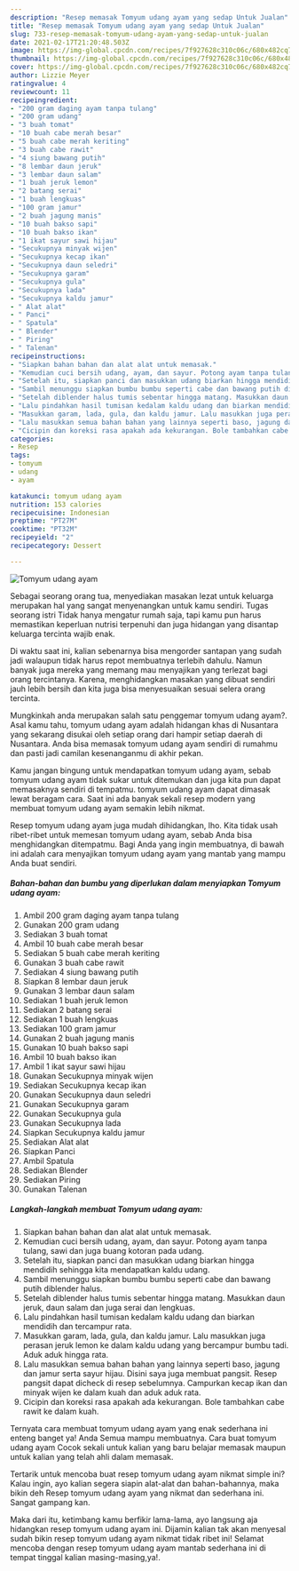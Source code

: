 ```yaml
---
description: "Resep memasak Tomyum udang ayam yang sedap Untuk Jualan"
title: "Resep memasak Tomyum udang ayam yang sedap Untuk Jualan"
slug: 733-resep-memasak-tomyum-udang-ayam-yang-sedap-untuk-jualan
date: 2021-02-17T21:20:48.503Z
image: https://img-global.cpcdn.com/recipes/7f927628c310c06c/680x482cq70/tomyum-udang-ayam-foto-resep-utama.jpg
thumbnail: https://img-global.cpcdn.com/recipes/7f927628c310c06c/680x482cq70/tomyum-udang-ayam-foto-resep-utama.jpg
cover: https://img-global.cpcdn.com/recipes/7f927628c310c06c/680x482cq70/tomyum-udang-ayam-foto-resep-utama.jpg
author: Lizzie Meyer
ratingvalue: 4
reviewcount: 11
recipeingredient:
- "200 gram daging ayam tanpa tulang"
- "200 gram udang"
- "3 buah tomat"
- "10 buah cabe merah besar"
- "5 buah cabe merah keriting"
- "3 buah cabe rawit"
- "4 siung bawang putih"
- "8 lembar daun jeruk"
- "3 lembar daun salam"
- "1 buah jeruk lemon"
- "2 batang serai"
- "1 buah lengkuas"
- "100 gram jamur"
- "2 buah jagung manis"
- "10 buah bakso sapi"
- "10 buah bakso ikan"
- "1 ikat sayur sawi hijau"
- "Secukupnya minyak wijen"
- "Secukupnya kecap ikan"
- "Secukupnya daun seledri"
- "Secukupnya garam"
- "Secukupnya gula"
- "Secukupnya lada"
- "Secukupnya kaldu jamur"
- " Alat alat"
- " Panci"
- " Spatula"
- " Blender"
- " Piring"
- " Talenan"
recipeinstructions:
- "Siapkan bahan bahan dan alat alat untuk memasak."
- "Kemudian cuci bersih udang, ayam, dan sayur. Potong ayam tanpa tulang, sawi dan juga buang kotoran pada udang."
- "Setelah itu, siapkan panci dan masukkan udang biarkan hingga mendidih sehingga kita mendapatkan kaldu udang."
- "Sambil menunggu siapkan bumbu bumbu seperti cabe dan bawang putih diblender halus."
- "Setelah diblender halus tumis sebentar hingga matang. Masukkan daun jeruk, daun salam dan juga serai dan lengkuas."
- "Lalu pindahkan hasil tumisan kedalam kaldu udang dan biarkan mendidih dan tercampur rata."
- "Masukkan garam, lada, gula, dan kaldu jamur. Lalu masukkan juga perasan jeruk lemon ke dalam kaldu udang yang bercampur bumbu tadi. Aduk aduk hingga rata."
- "Lalu masukkan semua bahan bahan yang lainnya seperti baso, jagung dan jamur serta sayur hijau. Disini saya juga membuat pangsit. Resep pangsit dapat dicheck di resep sebelumnya. Campurkan kecap ikan dan minyak wijen ke dalam kuah dan aduk aduk rata."
- "Cicipin dan koreksi rasa apakah ada kekurangan. Bole tambahkan cabe rawit ke dalam kuah."
categories:
- Resep
tags:
- tomyum
- udang
- ayam

katakunci: tomyum udang ayam 
nutrition: 153 calories
recipecuisine: Indonesian
preptime: "PT27M"
cooktime: "PT32M"
recipeyield: "2"
recipecategory: Dessert

---
```



![Tomyum udang ayam](https://img-global.cpcdn.com/recipes/7f927628c310c06c/680x482cq70/tomyum-udang-ayam-foto-resep-utama.jpg)

Sebagai seorang orang tua, menyediakan masakan lezat untuk keluarga merupakan hal yang sangat menyenangkan untuk kamu sendiri. Tugas seorang istri Tidak hanya mengatur rumah saja, tapi kamu pun harus memastikan keperluan nutrisi terpenuhi dan juga hidangan yang disantap keluarga tercinta wajib enak.

Di waktu  saat ini, kalian sebenarnya bisa mengorder santapan yang sudah jadi walaupun tidak harus repot membuatnya terlebih dahulu. Namun banyak juga mereka yang memang mau menyajikan yang terlezat bagi orang tercintanya. Karena, menghidangkan masakan yang dibuat sendiri jauh lebih bersih dan kita juga bisa menyesuaikan sesuai selera orang tercinta. 



Mungkinkah anda merupakan salah satu penggemar tomyum udang ayam?. Asal kamu tahu, tomyum udang ayam adalah hidangan khas di Nusantara yang sekarang disukai oleh setiap orang dari hampir setiap daerah di Nusantara. Anda bisa memasak tomyum udang ayam sendiri di rumahmu dan pasti jadi camilan kesenanganmu di akhir pekan.

Kamu jangan bingung untuk mendapatkan tomyum udang ayam, sebab tomyum udang ayam tidak sukar untuk ditemukan dan juga kita pun dapat memasaknya sendiri di tempatmu. tomyum udang ayam dapat dimasak lewat beragam cara. Saat ini ada banyak sekali resep modern yang membuat tomyum udang ayam semakin lebih nikmat.

Resep tomyum udang ayam juga mudah dihidangkan, lho. Kita tidak usah ribet-ribet untuk memesan tomyum udang ayam, sebab Anda bisa menghidangkan ditempatmu. Bagi Anda yang ingin membuatnya, di bawah ini adalah cara menyajikan tomyum udang ayam yang mantab yang mampu Anda buat sendiri.

<!--inarticleads1-->

##### Bahan-bahan dan bumbu yang diperlukan dalam menyiapkan Tomyum udang ayam:

1. Ambil 200 gram daging ayam tanpa tulang
1. Gunakan 200 gram udang
1. Sediakan 3 buah tomat
1. Ambil 10 buah cabe merah besar
1. Sediakan 5 buah cabe merah keriting
1. Gunakan 3 buah cabe rawit
1. Sediakan 4 siung bawang putih
1. Siapkan 8 lembar daun jeruk
1. Gunakan 3 lembar daun salam
1. Sediakan 1 buah jeruk lemon
1. Sediakan 2 batang serai
1. Sediakan 1 buah lengkuas
1. Sediakan 100 gram jamur
1. Gunakan 2 buah jagung manis
1. Gunakan 10 buah bakso sapi
1. Ambil 10 buah bakso ikan
1. Ambil 1 ikat sayur sawi hijau
1. Gunakan Secukupnya minyak wijen
1. Sediakan Secukupnya kecap ikan
1. Gunakan Secukupnya daun seledri
1. Gunakan Secukupnya garam
1. Gunakan Secukupnya gula
1. Gunakan Secukupnya lada
1. Siapkan Secukupnya kaldu jamur
1. Sediakan  Alat alat
1. Siapkan  Panci
1. Ambil  Spatula
1. Sediakan  Blender
1. Sediakan  Piring
1. Gunakan  Talenan




<!--inarticleads2-->

##### Langkah-langkah membuat Tomyum udang ayam:

1. Siapkan bahan bahan dan alat alat untuk memasak.
1. Kemudian cuci bersih udang, ayam, dan sayur. Potong ayam tanpa tulang, sawi dan juga buang kotoran pada udang.
1. Setelah itu, siapkan panci dan masukkan udang biarkan hingga mendidih sehingga kita mendapatkan kaldu udang.
1. Sambil menunggu siapkan bumbu bumbu seperti cabe dan bawang putih diblender halus.
1. Setelah diblender halus tumis sebentar hingga matang. Masukkan daun jeruk, daun salam dan juga serai dan lengkuas.
1. Lalu pindahkan hasil tumisan kedalam kaldu udang dan biarkan mendidih dan tercampur rata.
1. Masukkan garam, lada, gula, dan kaldu jamur. Lalu masukkan juga perasan jeruk lemon ke dalam kaldu udang yang bercampur bumbu tadi. Aduk aduk hingga rata.
1. Lalu masukkan semua bahan bahan yang lainnya seperti baso, jagung dan jamur serta sayur hijau. Disini saya juga membuat pangsit. Resep pangsit dapat dicheck di resep sebelumnya. Campurkan kecap ikan dan minyak wijen ke dalam kuah dan aduk aduk rata.
1. Cicipin dan koreksi rasa apakah ada kekurangan. Bole tambahkan cabe rawit ke dalam kuah.




Ternyata cara membuat tomyum udang ayam yang enak sederhana ini enteng banget ya! Anda Semua mampu membuatnya. Cara buat tomyum udang ayam Cocok sekali untuk kalian yang baru belajar memasak maupun untuk kalian yang telah ahli dalam memasak.

Tertarik untuk mencoba buat resep tomyum udang ayam nikmat simple ini? Kalau ingin, ayo kalian segera siapin alat-alat dan bahan-bahannya, maka bikin deh Resep tomyum udang ayam yang nikmat dan sederhana ini. Sangat gampang kan. 

Maka dari itu, ketimbang kamu berfikir lama-lama, ayo langsung aja hidangkan resep tomyum udang ayam ini. Dijamin kalian tak akan menyesal sudah bikin resep tomyum udang ayam nikmat tidak ribet ini! Selamat mencoba dengan resep tomyum udang ayam mantab sederhana ini di tempat tinggal kalian masing-masing,ya!.

